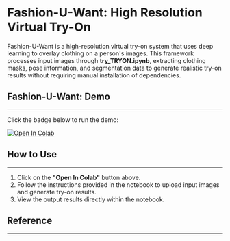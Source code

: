 # Fashion-U-Want: High Resolution Virtual Try-On

Fashion-U-Want is a high-resolution virtual try-on system that uses deep learning to overlay clothing on a person's images. This framework processes input images through **try_TRYON.ipynb**, extracting clothing masks, pose information, and segmentation data to generate realistic try-on results without requiring manual installation of dependencies.


## Fashion-U-Want: Demo

---

Click the badge below to run the demo:

[![Open In Colab](https://colab.research.google.com/assets/colab-badge.svg)](https://colab.research.google.com/github/PARKYUNSU/Fashion-U-Want-Virtual-Try-On/blob/main/Try_TRYON.ipynb)

## How to Use

---

1. Click on the **"Open In Colab"** button above.
2. Follow the instructions provided in the notebook to upload input images and generate try-on results.
3. View the output results directly within the notebook.


## Reference

---

